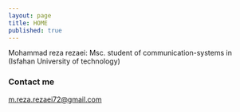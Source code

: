 ```yaml
---
layout: page
title: HOME
published: true
---
```






Mohammad reza rezaei: Msc. student of communication-systems in (Isfahan University of technology)
### Contact me

[m.reza.rezaei72@gmail.com](mailto:m.reza.rezaei72@gmail.com)
